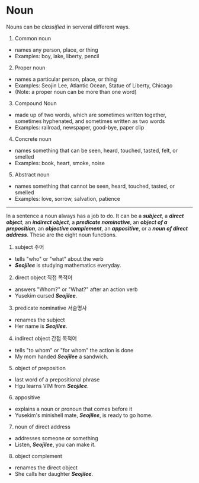 # Noun
Nouns can be *classified* in serveral different ways.

1. Common noun
- names any person, place, or thing
- Examples: boy, lake, liberty, pencil
2. Proper noun
- names a particular person, place, or thing
- Examples: Seojin Lee, Atlantic Ocean, Statue of Liberty, Chicago
- (Note: a proper noun can be more than one word)
3. Compound Noun
- made up of two words, which are sometimes written together, sometimes hyphenated, and sometimes written as two words
- Examples: railroad, newspaper, good-bye, paper clip
4. Concrete noun
- names something that can be seen, heard, touched, tasted, felt, or smelled
- Examples: book, heart, smoke, noise
5. Abstract noun
- names something that cannot be seen, heard, touched, tasted, or smelled
- Examples: love, sorrow, salvation, patience

---

In a sentence a noun always has a job to do. It can be a ***subject***, a ***direct object***, an ***indirect object***, a ***predicate nominative***, an ***object of a preposition***, an ***objective complement***, an ***appositive***, or a ***noun of direct address***. These are the eight noun
functions.

1. subject 주어
- tells "who" or "what" about the verb
- ***Seojilee*** is studying mathematics everyday.
2. direct object 직접 목적어
- answers "Whom?" or "What?" after an action verb
- Yusekim cursed ***Seojilee***.
3. predicate nominative 서술명사
- renames the subject
- Her name is ***Seojilee***.
4. indirect object 간접 목적어
- tells "to whom" or "for whom" the action is done
- My mom handed ***Seojilee*** a sandwich.
5. object of preposition
- last word of a prepositional phrase
- Hgu learns VIM from ***Seojilee***.
6. appositive
- explains a noun or pronoun that comes before it
- Yusekim's minishell mate, ***Seojilee***, is ready to go home.
7. noun of direct address
- addresses someone or something
- Listen, ***Seojilee***, you can make it.
8. object complement
- renames the direct object
- She calls her daughter ***Seojilee***.
